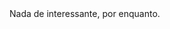 <html lang="pt-br">
  <head>
    <title>Github Pages</title>
    <meta charset="utf-8">
  </head>
  <body>
    Nada de interessante, por enquanto.
  </body>
</html>
